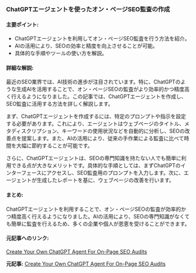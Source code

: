 ### ChatGPTエージェントを使ったオン・ページSEO監査の作成

#### 主要ポイント:
- ChatGPTエージェントを利用してオン・ページSEO監査を行う方法を紹介。
- AIの活用により、SEOの効率と精度を向上させることが可能。
- 具体的な手順やツールの使い方を解説。

#### 詳細な解説:
最近のSEO業界では、AI技術の進歩が注目されています。特に、ChatGPTのような生成AIを活用することで、オン・ページSEOの監査がより効率的かつ精度高く行えるようになりました。この記事では、ChatGPTエージェントを作成し、SEO監査に活用する方法を詳しく解説します。

まず、ChatGPTエージェントを作成するには、特定のプロンプトや指示を設定する必要があります。これにより、エージェントはウェブページのタイトル、メタディスクリプション、キーワードの使用状況などを自動的に分析し、SEOの改善点を提案します。また、AIの活用により、従来の手作業による監査に比べて時間を大幅に節約することが可能です。

さらに、ChatGPTエージェントは、SEOの専門知識を持たない人でも簡単に利用できる点が大きなメリットです。具体的な手順としては、まずChatGPTのインターフェースにアクセスし、SEO監査用のプロンプトを入力します。次に、エージェントが生成したレポートを基に、ウェブページの改善を行います。

#### まとめ:
ChatGPTエージェントを利用することで、オン・ページSEOの監査が効率的かつ精度高く行えるようになりました。AIの活用により、SEOの専門知識がなくても簡単に監査を行えるため、多くの企業や個人が恩恵を受けることができます。

#### 元記事へのリンク:
[Create Your Own ChatGPT Agent For On-Page SEO Audits](リンク先URL)

**元記事:** [Create Your Own ChatGPT Agent For On-Page SEO Audits](https://www.searchenginejournal.com/create-your-own-chatgpt-agent-for-on-page-seo-audits/546016/)